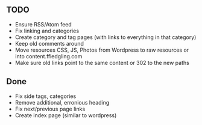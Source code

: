 TODO
----

- Ensure RSS/Atom feed
- Fix linking and categories
- Create category and tag pages (with links to everything in that category)
- Keep old comments around
- Move resources CSS, JS, Photos from Wordpress to raw resources or into content.ffledgling.com
- Make sure old links point to the same content or 302 to the new paths


Done
----
- Fix side tags, categories
- Remove additional, erronious heading
- Fix next/previous page links
- Create index page (similar to wordpress)
